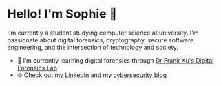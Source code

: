 # Hello! I'm Sophie 👋

I'm currently a student studying computer science at university. I'm passionate about digital forensics, cryptography, secure software engineering, and the intersection of technology and society.

- 🌱 I’m currently learning digital forensics through [Dr Frank Xu's Digital Forensics Lab](https://github.com/frankwxu/digital-forensics-lab)
- 🌐 Check out my [LinkedIn](https://www.linkedin.com/in/sophiecchen/) and my [cybersecurity blog](https://sophiecchen.gitbook.io/cookie-bytes/)
